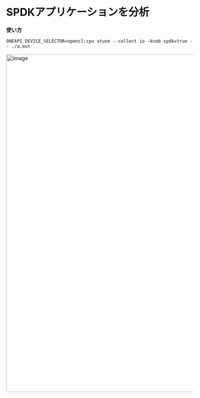 # SPDKアプリケーションを分析
**使い方**
```
ONEAPI_DEVICE_SELECTOR=opencl:cpu vtune --collect io -knob spdk=true -- ./a.out
```

<img width="907" alt="image" src="https://github.com/user-attachments/assets/b0be01ec-e87f-4cda-af80-a58864639fd7" />

